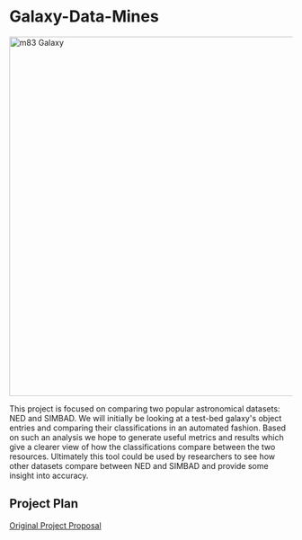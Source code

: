 # Galaxy-Data-Mines

<!--![alt text](https://i.ytimg.com/vi/5n9WgXv02gQ/maxresdefault.jpg "m83 Galaxy")-->

<img src="https://i.ytimg.com/vi/5n9WgXv02gQ/maxresdefault.jpg" alt="m83 Galaxy" width="640"/>

This project is focused on comparing two popular astronomical datasets: NED and SIMBAD. We will initially be looking at a test-bed galaxy's object entries and comparing their classifications in an automated fashion. Based on such an analysis we hope to generate useful metrics and results which give a clearer view of how the classifications compare between the two resources. Ultimately this tool could be used by researchers to see how other datasets compare between NED and SIMBAD and provide some insight into accuracy.

## Project Plan 

[Original Project Proposal](./mshubat_cs4490_thesis_proposal.pdf)
